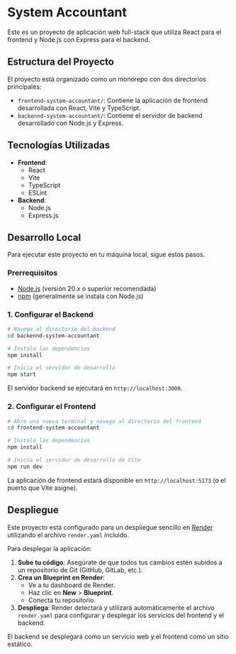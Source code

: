 # System Accountant

Este es un proyecto de aplicación web full-stack que utiliza React para el frontend y Node.js con Express para el backend.

## Estructura del Proyecto

El proyecto está organizado como un monorepo con dos directorios principales:

-   `frontend-system-accountant/`: Contiene la aplicación de frontend desarrollada con React, Vite y TypeScript.
-   `backennd-system-accountant/`: Contiene el servidor de backend desarrollado con Node.js y Express.

## Tecnologías Utilizadas

-   **Frontend**:
    -   React
    -   Vite
    -   TypeScript
    -   ESLint
-   **Backend**:
    -   Node.js
    -   Express.js

## Desarrollo Local

Para ejecutar este proyecto en tu máquina local, sigue estos pasos.

### Prerrequisitos

-   [Node.js](https://nodejs.org/) (versión 20.x o superior recomendada)
-   [npm](https://www.npmjs.com/) (generalmente se instala con Node.js)

### 1. Configurar el Backend

```bash
# Navega al directorio del backend
cd backennd-system-accountant

# Instala las dependencias
npm install

# Inicia el servidor de desarrollo
npm start
```

El servidor backend se ejecutará en `http://localhost:3000`.

### 2. Configurar el Frontend

```bash
# Abre una nueva terminal y navega al directorio del frontend
cd frontend-system-accountant

# Instala las dependencias
npm install

# Inicia el servidor de desarrollo de Vite
npm run dev
```

La aplicación de frontend estará disponible en `http://localhost:5173` (o el puerto que Vite asigne).

## Despliegue

Este proyecto está configurado para un despliegue sencillo en [Render](https://render.com/) utilizando el archivo `render.yaml` incluido.

Para desplegar la aplicación:

1.  **Sube tu código**: Asegúrate de que todos tus cambios estén subidos a un repositorio de Git (GitHub, GitLab, etc.).
2.  **Crea un Blueprint en Render**:
    -   Ve a tu dashboard de Render.
    -   Haz clic en **New** > **Blueprint**.
    -   Conecta tu repositorio.
3.  **Despliega**: Render detectará y utilizará automáticamente el archivo `render.yaml` para configurar y desplegar los servicios del frontend y el backend.

El backend se desplegará como un servicio web y el frontend como un sitio estático.
